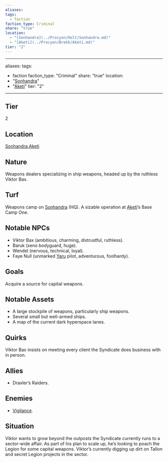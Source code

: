 ```yaml
---
aliases: 
tags:
  - faction
faction_type: Criminal
share: "true"
location:
  - "[Sonhandra](../Procyon/Holt/Sonhandra.md)"
  - "[Aketi](../Procyon/Brekk/Aketi.md)"
tier: "2"
---
```

---
aliases: 
tags:
  - faction
faction_type: "Criminal"
share: "true"
location:
  - "[Sonhandra](../Procyon/Holt/Sonhandra.md)"
  - "[Aketi](../Procyon/Brekk/Aketi.md)"
tier: "2"
---
## Tier

2

## Location

[Sonhandra](../Procyon/Holt/Sonhandra.md),[Aketi](../Procyon/Brekk/Aketi.md)

## Nature
Weapons dealers specializing in ship weapons, headed up by the ruthless Viktor Bax.

## Turf
Weapons camp on [Sonhandra](../Procyon/Holt/Sonhandra.md) (HQ). A sizable operation at [Aketi](../Procyon/Brekk/Aketi.md)’s Base Camp One.

## Notable NPCs
- Viktor Bax (ambitious, charming, distrustful, ruthless).
- Baruk (xeno bodyguard, huge).
- Wendel (nervous, technical, loyal).
- Faye Null (unmarked [Yaru](./Yaru.md) pilot, adventurous, foolhardy).

## Goals
Acquire a source for capital weapons.

## Notable Assets
- A large stockpile of weapons, particularly ship weapons.
- Several small but well-armed ships.
- A map of the current dark hyperspace lanes.

## Quirks
Viktor Bax insists on meeting every client the Syndicate does business with in person.

## Allies
- Draxler’s Raiders.

## Enemies
- [Vigilance](./Vigilance.md).

## Situation
Viktor wants to grow beyond the outposts the Syndicate currently runs to a sector-wide affair. As part of his plan to scale up, he’s looking to poach the Legion for some capital weapons. Viktor’s currently digging up dirt on Tallon and secret Legion projects in the sector.
